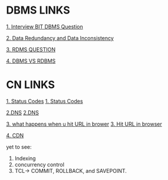 # DBMS LINKS
[1. Interview BIT DBMS Question](https://www.interviewbit.com/dbms-interview-questions/)

[2. Data Redundancy and Data Inconsistency](https://www.geeksforgeeks.org/difference-between-data-redundancy-and-data-inconsistency/)

[3. RDMS QUESTION](https://www.geeksforgeeks.org/rdbms-full-form/)

[4. DBMS VS RDBMS](https://www.guru99.com/difference-dbms-vs-rdbms.html)

# CN LINKS

 [1. Status Codes](https://datatracker.ietf.org/doc/html/rfc7231#section-6.3.1)
 [1. Status Codes](https://httpstatuses.com/)

 [2.DNS](https://www.wpbeginner.com/glossary/dns/)
 [2.DNS](https://www.wpbeginner.com/wp-tutorials/how-to-clear-your-dns-cache-mac-windows-chrome/)

 [3. what happens when u hit URL in brower](https://www.freecodecamp.org/news/what-happens-when-you-hit-url-in-your-browser/)
 [3. Hit URL in browser](https://medium.com/@maneesha.wijesinghe1/what-happens-when-you-type-an-url-in-the-browser-and-press-enter-bb0aa2449c1a)

 [4. CDN](https://www.akamai.com/our-thinking/cdn/what-is-a-cdn)





yet to see:
1. Indexing
2. concurrency control
3. TCL-> COMMIT, ROLLBACK, and SAVEPOINT.